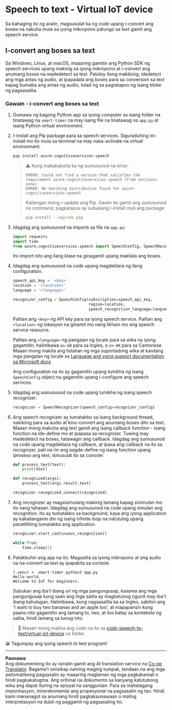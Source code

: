 <!--
CO_OP_TRANSLATOR_METADATA:
{
  "original_hash": "c0550b254b9ba2539baf1e6bb5fc05f8",
  "translation_date": "2025-08-27T23:24:02+00:00",
  "source_file": "6-consumer/lessons/1-speech-recognition/virtual-device-speech-to-text.md",
  "language_code": "tl"
}
-->
# Speech to text - Virtual IoT device

Sa bahaging ito ng aralin, magsusulat ka ng code upang i-convert ang boses na nakuha mula sa iyong mikropono patungo sa text gamit ang speech service.

## I-convert ang boses sa text

Sa Windows, Linux, at macOS, maaaring gamitin ang Python SDK ng speech services upang makinig sa iyong mikropono at i-convert ang anumang boses na madedetect sa text. Patuloy itong makikinig, idedetect ang mga antas ng audio, at ipapadala ang boses para sa conversion sa text kapag bumaba ang antas ng audio, tulad ng sa pagtatapos ng isang bloke ng pagsasalita.

### Gawain - i-convert ang boses sa text

1. Gumawa ng bagong Python app sa iyong computer sa isang folder na tinatawag na `smart-timer` na may isang file na tinatawag na `app.py` at isang Python virtual environment.

1. I-install ang Pip package para sa speech services. Siguraduhing ini-install mo ito mula sa terminal na may naka-activate na virtual environment.

    ```sh
    pip install azure-cognitiveservices-speech
    ```

    > ⚠️ Kung makakakuha ka ng sumusunod na error:
    >
    > ```output
    > ERROR: Could not find a version that satisfies the requirement azure-cognitiveservices-speech (from versions: none)
    > ERROR: No matching distribution found for azure-cognitiveservices-speech
    > ```
    >
    > Kailangan mong i-update ang Pip. Gawin ito gamit ang sumusunod na command, pagkatapos ay subukang i-install muli ang package:
    >
    > ```sh
    > pip install --upgrade pip
    > ```

1. Idagdag ang sumusunod na imports sa file na `app.py`:

    ```python
    import requests
    import time
    from azure.cognitiveservices.speech import SpeechConfig, SpeechRecognizer
    ```

    Ini-import nito ang ilang klase na ginagamit upang makilala ang boses.

1. Idagdag ang sumusunod na code upang magdeklara ng ilang configuration:

    ```python
    speech_api_key = '<key>'
    location = '<location>'
    language = '<language>'

    recognizer_config = SpeechConfig(subscription=speech_api_key,
                                     region=location,
                                     speech_recognition_language=language)
    ```

    Palitan ang `<key>` ng API key para sa iyong speech service. Palitan ang `<location>` ng lokasyon na ginamit mo nang likhain mo ang speech service resource.

    Palitan ang `<language>` ng pangalan ng locale para sa wika na iyong gagamitin, halimbawa `en-GB` para sa Ingles, o `zn-HK` para sa Cantonese. Maaari mong makita ang listahan ng mga suportadong wika at kanilang mga pangalan ng locale sa [Language and voice support documentation sa Microsoft docs](https://docs.microsoft.com/azure/cognitive-services/speech-service/language-support?WT.mc_id=academic-17441-jabenn#speech-to-text).

    Ang configuration na ito ay gagamitin upang lumikha ng isang `SpeechConfig` object na gagamitin upang i-configure ang speech services.

1. Idagdag ang sumusunod na code upang lumikha ng isang speech recognizer:

    ```python
    recognizer = SpeechRecognizer(speech_config=recognizer_config)
    ```

1. Ang speech recognizer ay tumatakbo sa isang background thread, nakikinig para sa audio at kino-convert ang anumang boses dito sa text. Maaari mong makuha ang text gamit ang isang callback function - isang function na ide-define mo at ipapasa sa recognizer. Tuwing may madedetect na boses, tatawagin ang callback. Idagdag ang sumusunod na code upang magdeklara ng callback, at ipasa ang callback na ito sa recognizer, pati na rin ang pagde-define ng isang function upang iproseso ang text, isinusulat ito sa console:

    ```python
    def process_text(text):
        print(text)

    def recognized(args):
        process_text(args.result.text)
    
    recognizer.recognized.connect(recognized)
    ```

1. Ang recognizer ay magsisimulang makinig lamang kapag sinimulan mo ito nang tahasan. Idagdag ang sumusunod na code upang simulan ang recognition. Ito ay tumatakbo sa background, kaya ang iyong application ay kakailanganin din ng isang infinite loop na natutulog upang panatilihing tumatakbo ang application.

    ```python
    recognizer.start_continuous_recognition()

    while True:
        time.sleep(1)
    ```

1. Patakbuhin ang app na ito. Magsalita sa iyong mikropono at ang audio na na-convert sa text ay ipapakita sa console.

    ```output
    (.venv) ➜  smart-timer python3 app.py
    Hello world.
    Welcome to IoT for beginners.
    ```

    Subukan ang iba't ibang uri ng mga pangungusap, kasama ang mga pangungusap kung saan ang mga salita ay magkatunog ngunit may iba't ibang kahulugan. Halimbawa, kung nagsasalita ka sa Ingles, sabihin ang 'I want to buy two bananas and an apple too', at mapapansin kung paano nito gagamitin ang tamang to, two, at too batay sa konteksto ng salita, hindi lamang sa tunog nito.

> 💁 Maaari mong makita ang code na ito sa [code-speech-to-text/virtual-iot-device](../../../../../6-consumer/lessons/1-speech-recognition/code-speech-to-text/virtual-iot-device) na folder.

😀 Tagumpay ang iyong speech to text program!

---

**Paunawa**:  
Ang dokumentong ito ay isinalin gamit ang AI translation service na [Co-op Translator](https://github.com/Azure/co-op-translator). Bagama't sinisikap naming maging tumpak, tandaan na ang mga awtomatikong pagsasalin ay maaaring maglaman ng mga pagkakamali o hindi pagkakatugma. Ang orihinal na dokumento sa kanyang katutubong wika ang dapat ituring na opisyal na sanggunian. Para sa mahalagang impormasyon, inirerekomenda ang propesyonal na pagsasalin ng tao. Hindi kami mananagot sa anumang hindi pagkakaunawaan o maling interpretasyon na dulot ng paggamit ng pagsasaling ito.